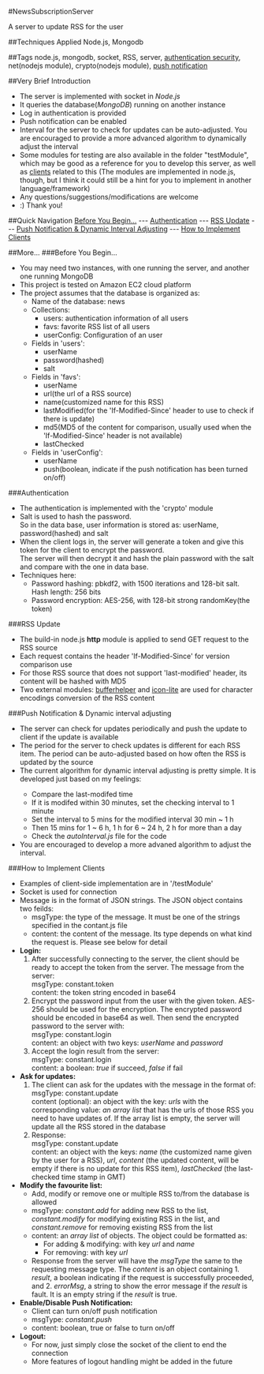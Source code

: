#NewsSubscriptionServer

A server to update RSS for the user

##Techniques Applied
Node.js, Mongodb

##Tags
node.js, mongodb, socket, RSS, server, <a href='#authentication'>authentication security</a>, net(nodejs module), crypto(nodejs module),  <a href='#push-notification--dynamic-interval-adjusting'>push notification</a>

##Very Brief Introduction
<ul>
<li>The server is implemented with socket in <em>Node.js</em></li>
<li>It queries the database(<em>MongoDB</em>) running on another instance</li>
<li>Log in authentication is provided</li>
<li>Push notification can be enabled</li>
<li>Interval for the server to check for updates can be auto-adjusted. You are encouraged to provide a more advanced algorithm to dynamically adjust the interval</li>
<li>Some modules for testing are also available in the folder "testModule", which may be good as a reference for you to develop this server, as well as <a href='#how-to-implement-clients'>clients</a> related to this (The modules are implemented in node.js, though, but I think it could still be a hint for you to implement in another language/framework)</li>
<li>Any questions/suggestions/modifications are welcome</li>
<li>:) Thank you!</li>
</ul>

##Quick Navigation
<a href='#before-you-begin'>Before You Begin...</a> --- <a href='#authentication'>Authentication</a> --- <a href='#rss-update'>RSS Update</a> --- 
<a href='#push-notification--dynamic-interval-adjusting'>Push Notification & Dynamic Interval Adjusting</a> --- <a href='#how-to-implement-clients'>How to Implement Clients</a>

##More...
###Before You Begin...
<ul>
<li>You may need two instances, with one running the server, and another one running MongoDB</li>
<li>This project is tested on Amazon EC2 cloud platform</li>
<li>The project assumes that the database is organized as:
    <ul>
	<li>Name of the database: news</li>
	<li>Collections: 
		<ul>
			<li>users: authentication information of all users</li>
			<li>favs: favorite RSS list of all users</li>
			<li>userConfig: Configuration of an user</li>
		</ul>
	</li>
	<li>Fields in 'users': 
		<ul>
			<li>userName</li>
			<li>password(hashed)</li>
			<li>salt</li>
		</ul>
	<li>Fields in 'favs': 
		<ul>
			<li>userName</li>
			<li>url(the url of a RSS source)</li>
			<li>name(customized name for this RSS)</li>
			<li>lastModified(for the 'If-Modified-Since' header to use to check if there is update)</li>
			<li>md5(MD5 of the content for comparison, usually used when the 'If-Modified-Since' header is not available)</li>
			<li>lastChecked</li>
		</ul>
	</li>
	<li>Fields in 'userConfig':
		<ul>
			<li>userName</li>
			<li>push(boolean, indicate if the push notification has been turned on/off)</li>
		</ul>
	</li>
    </ul>
</li>
</ul>

###Authentication
<ul>
<li>The authentication is implemented with the 'crypto' module</li>
<li>Salt is used to hash the password.<br /> 
    So in the data base, user information is stored as: userName, password(hashed) and salt</li>
<li>When the client logs in, the server will generate a token and give this token for the client
    to encrypt the password.<br />The server will then decrypt it and hash the plain password with the salt
    and compare with the one in data base.</li>
<li>Techniques here: 
    <ul>
      <li>Password hashing: pbkdf2, with 1500 iterations and 128-bit salt. Hash length: 256 bits</li>
      <li>Password encryption: AES-256, with 128-bit strong randomKey(the token)</li>
    </ul>
</li>
</ul>

###RSS Update
<ul>
<li>The build-in node.js <b>http</b> module is applied to send GET request to the RSS source</li>
<li>Each request contains the header 'If-Modified-Since' for version comparison use</li>
<li>For those RSS source that does not support 'last-modified' header, its content will be hashed with MD5</li>
<li>Two external modules: <a href='https://github.com/JacksonTian/bufferhelper'>bufferhelper</a> 
and <a href='https://github.com/ashtuchkin/iconv-lite'>icon-lite</a> are used for character encodings conversion of the RSS content</li>
</ul>

###Push Notification & Dynamic interval adjusting
<ul>
<li>The server can check for updates periodically and push the update to client if the update is available</li>
<li>The period for the server to check updates is different for each RSS item. 
The period can be auto-adjusted based on how often the RSS is updated by the source</li>
<li>The current algorithm for dynamic interval adjusting is pretty simple. It is developed just based on my feelings:</li>
	<ul>
		<li>Compare the last-modifed time</li>
		<li>If it is modifed within 30 minutes, set the checking interval to 1 minute</li>
		<li>Set the interval to 5 mins for the modified interval 30 min ~ 1 h</li>
		<li>Then 15 mins for 1 ~ 6 h, 1 h for 6 ~ 24 h, 2 h for more than a day</li>
		<li>Check the <em>autoInterval.js</em> file for the code</li>
	</ul>
<li>You are encouraged to develop a more advaned algorithm to adjust the interval.</li>
</ul>

###How to Implement Clients
<ul>
	<li>Examples of client-side implementation are in '/testModule'</li>
	<li>Socket is used for connection</li>
	<li>Message is in the format of JSON strings. The JSON object contains two feilds: 
		<ul>
			<li>msgType: the type of the message. It must be one of the strings specified in the contant.js file</li>
			<li>content: the content of the message. Its type depends on what kind the request is. Please see below for detail</li>
		</ul>
	</li>
	<li><b>Login:</b>
		<ol>
			<li>After successfully connecting to the server, the client should be ready to accept the token from the server. The message from the server: <br/>
			msgType: constant.token<br/>
			content: the token string encoded in base64</li>
			<li>Encrypt the password input from the user with the given token. AES-256 should be used for the encryption. The encrypted password should be encoded in base64 as well.
			Then send the encrypted password to the server with: <br/>
			msgType: constant.login<br/>
			content: an object with two keys: <em>userName</em> and <em>password</em></li>
			<li>Accept the login result from the server: <br/>
			msgType: constant.login<br/>
			content: a boolean: <em>true</em> if succeed, <em>false</em> if fail</li>
		</ol>
	</li>
	<li><b>Ask for updates:</b>
		<ol>
			<li>The client can ask for the updates with the message in the format of:<br/>
			msgType: constant.update<br/>
			content (optional): an object with the key: <em>urls</em> with the corresponding value: <em>an array list</em> that has the urls of those RSS you need to have updates of. 
			If the array list is empty, the server will update all the RSS stored in the database</li>
			<li>Response: <br/>
			msgType: constant.update<br/>
			content: an object with the keys: <em>name</em> (the customized name given by the user for a RSS), 
			<em>url</em>, <em>content</em> (the updated content, will be empty if there is no update for this RSS item), <em>lastChecked</em> (the last-checked time stamp in GMT)</li>
		</ol>
	</li>
	<li><b>Modify the favourite list:</b>
		<ul>
			<li>Add, modify or remove one or multiple RSS to/from the database is allowed</li>
			<li>msgType: <em>constant.add</em> for adding new RSS to the list, 
				     <em>constant.modify</em> for modifying existing RSS in the list, and 
				     <em>constant.remove</em> for removing existing RSS from the list</li>
			<li>content: an <em>array list</em> of objects. The object could be formatted as:
				<ul>
					<li>For adding & modifying: with key <em>url</em> and <em>name</em></li>
					<li>For removing: with key <em>url</em></li>
				</ul>
			</li>
			<li>Response from the server will have the <em>msgType</em> the same to the requesting message type. The <em>content</em> is an object containing 1. <em>result</em>, a boolean indicating if the request is successfully proceeded, and 2. <em>errorMsg</em>, a string to show the error message if the <em>result</em> is fault. It is an empty string if the <em>result</em> is true.</li>
		</ul>
	</li>
	<li><b>Enable/Disable Push Notification:</b>
		<ul>
			<li>Client can turn on/off push notification</li>
			<li>msgType: <em>constant.push</em></li>
			<li>content: boolean, true or false to turn on/off</li>
		</ul>
	</li>
	<li><b>Logout:</b>
		<ul>
			<li>For now, just simply close the socket of the client to end the connection</li>
			<li>More features of logout handling might be added in the future</li>
		</ul>
	</li>

</ul>

